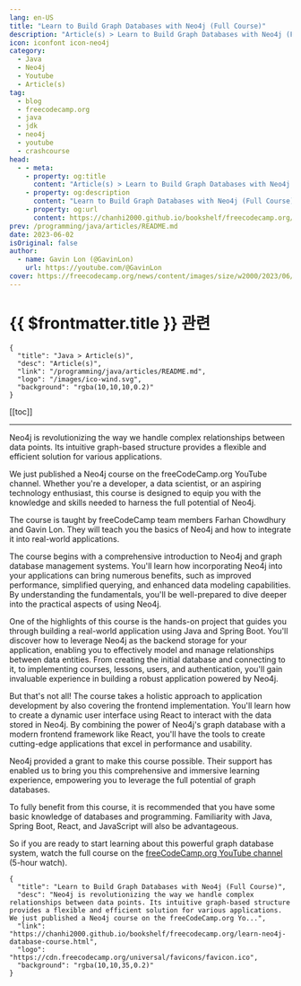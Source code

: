 ```yaml
---
lang: en-US
title: "Learn to Build Graph Databases with Neo4j (Full Course)"
description: "Article(s) > Learn to Build Graph Databases with Neo4j (Full Course)"
icon: iconfont icon-neo4j
category:
  - Java
  - Neo4j
  - Youtube
  - Article(s)
tag:
  - blog
  - freecodecamp.org
  - java
  - jdk
  - neo4j
  - youtube
  - crashcourse
head:
  - - meta:
    - property: og:title
      content: "Article(s) > Learn to Build Graph Databases with Neo4j (Full Course)"
    - property: og:description
      content: "Learn to Build Graph Databases with Neo4j (Full Course)"
    - property: og:url
      content: https://chanhi2000.github.io/bookshelf/freecodecamp.org/learn-neo4j-database-course.html
prev: /programming/java/articles/README.md
date: 2023-06-02
isOriginal: false
author:
  - name: Gavin Lon (@GavinLon)
    url: https://youtube.com/@GavinLon
cover: https://freecodecamp.org/news/content/images/size/w2000/2023/06/neo4j.png
---
```


# {{ $frontmatter.title }} 관련

```component VPCard
{
  "title": "Java > Article(s)",
  "desc": "Article(s)",
  "link": "/programming/java/articles/README.md",
  "logo": "/images/ico-wind.svg",
  "background": "rgba(10,10,10,0.2)"
}
```

[[toc]]

---

<SiteInfo
  name="Learn to Build Graph Databases with Neo4j (Full Course)"
  desc="Neo4j is revolutionizing the way we handle complex relationships between data points. Its intuitive graph-based structure provides a flexible and efficient solution for various applications. We just published a Neo4j course on the freeCodeCamp.org Yo..."
  url="https://freecodecamp.org/news/learn-neo4j-database-course"
  logo="https://cdn.freecodecamp.org/universal/favicons/favicon.ico"
  preview="https://freecodecamp.org/news/content/images/size/w2000/2023/06/neo4j.png"/>

Neo4j is revolutionizing the way we handle complex relationships between data points. Its intuitive graph-based structure provides a flexible and efficient solution for various applications.

We just published a Neo4j course on the freeCodeCamp.org YouTube channel. Whether you're a developer, a data scientist, or an aspiring technology enthusiast, this course is designed to equip you with the knowledge and skills needed to harness the full potential of Neo4j.

The course is taught by freeCodeCamp team members Farhan Chowdhury and Gavin Lon. They will teach you the basics of Neo4j and how to integrate it into real-world applications.

The course begins with a comprehensive introduction to Neo4j and graph database management systems. You'll learn how incorporating Neo4j into your applications can bring numerous benefits, such as improved performance, simplified querying, and enhanced data modeling capabilities. By understanding the fundamentals, you'll be well-prepared to dive deeper into the practical aspects of using Neo4j.

One of the highlights of this course is the hands-on project that guides you through building a real-world application using Java and Spring Boot. You'll discover how to leverage Neo4j as the backend storage for your application, enabling you to effectively model and manage relationships between data entities. From creating the initial database and connecting to it, to implementing courses, lessons, users, and authentication, you'll gain invaluable experience in building a robust application powered by Neo4j.

But that's not all! The course takes a holistic approach to application development by also covering the frontend implementation. You'll learn how to create a dynamic user interface using React to interact with the data stored in Neo4j. By combining the power of Neo4j's graph database with a modern frontend framework like React, you'll have the tools to create cutting-edge applications that excel in performance and usability.

Neo4j provided a grant to make this course possible. Their support has enabled us to bring you this comprehensive and immersive learning experience, empowering you to leverage the full potential of graph databases.

To fully benefit from this course, it is recommended that you have some basic knowledge of databases and programming. Familiarity with Java, Spring Boot, React, and JavaScript will also be advantageous.

So if you are ready to start learning about this powerful graph database system, watch the full course on the [<VPIcon icon="fa-brands fa-youtube"/>freeCodeCamp.org YouTube channel](https://youtu.be/_IgbB24scLI) (5-hour watch).

<VidStack src="youtube/_IgbB24scLI" />

<!-- TODO: add ARTICLE CARD -->
```component VPCard
{
  "title": "Learn to Build Graph Databases with Neo4j (Full Course)",
  "desc": "Neo4j is revolutionizing the way we handle complex relationships between data points. Its intuitive graph-based structure provides a flexible and efficient solution for various applications. We just published a Neo4j course on the freeCodeCamp.org Yo...",
  "link": "https://chanhi2000.github.io/bookshelf/freecodecamp.org/learn-neo4j-database-course.html",
  "logo": "https://cdn.freecodecamp.org/universal/favicons/favicon.ico",
  "background": "rgba(10,10,35,0.2)"
}
```
